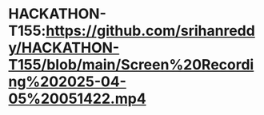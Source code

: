 # HACKATHON-T155:https://github.com/srihanreddy/HACKATHON-T155/blob/main/Screen%20Recording%202025-04-05%20051422.mp4
